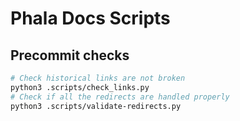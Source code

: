 # Phala Docs Scripts

## Precommit checks

```bash
# Check historical links are not broken
python3 .scripts/check_links.py
# Check if all the redirects are handled properly
python3 .scripts/validate-redirects.py
```
